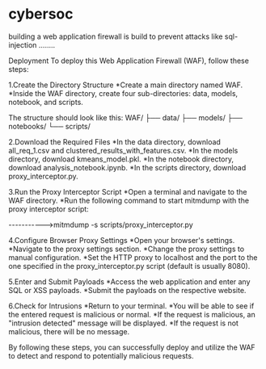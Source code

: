 # cybersoc
building a web application firewall is build to prevent attacks like sql-injection ........




Deployment
To deploy this Web Application Firewall (WAF), follow these steps:

1.Create the Directory Structure
*Create a main directory named WAF.
*Inside the WAF directory, create four sub-directories: data, models, notebook, and scripts.


The structure should look like this:
WAF/
├── data/
├── models/
├── notebooks/
└── scripts/

2.Download the Required Files
*In the data directory, download all_req_1.csv and clustered_results_with_features.csv.
*In the models directory, download kmeans_model.pkl.
*In the notebook directory, download analysis_notebook.ipynb.
*In the scripts directory, download proxy_interceptor.py.


3.Run the Proxy Interceptor Script
*Open a terminal and navigate to the WAF directory.
*Run the following command to start mitmdump with the proxy interceptor script:

----------->mitmdump -s scripts/proxy_interceptor.py




4.Configure Browser Proxy Settings
*Open your browser's settings.
*Navigate to the proxy settings section.
*Change the proxy settings to manual configuration.
*Set the HTTP proxy to localhost and the port to the one specified in the proxy_interceptor.py script (default is usually 8080).




5.Enter and Submit Payloads
*Access the web application and enter any SQL or XSS payloads.
*Submit the payloads on the respective website.


6.Check for Intrusions
*Return to your terminal.
*You will be able to see if the entered request is malicious or normal.
*If the request is malicious, an "intrusion detected" message will be displayed.
*If the request is not malicious, there will be no message.


By following these steps, you can successfully deploy and utilize the WAF to detect and respond to potentially malicious requests.
